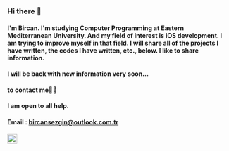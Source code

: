 ### Hi there 👋

#### I'm Bircan. I'm studying Computer Programming at Eastern Mediterranean University. And my field of interest is iOS development. I am trying to improve myself in that field. I will share all of the projects I have written, the codes I have written, etc., below. I like to share information.

#### I will be back with new information very soon...

#### to contact me🤙🏻
#### I am open to all help.
#### Email : bircansezgin@outlook.com.tr

[<img width="22" src="https://unpkg.com/simple-icons@v4/icons/Instagram.svg" aling="left" />][ins]

[ins]: https://www.instagram.com/bircansezginn/
